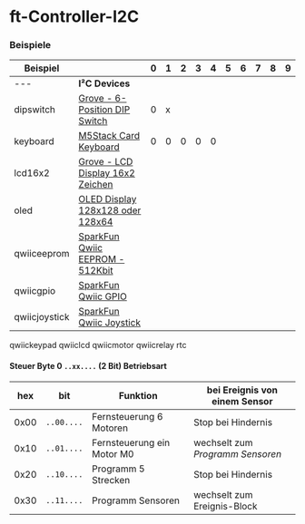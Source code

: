 # ft-Controller-I2C



### Beispiele

Beispiel||0|1|2|3|4|5|6|7|8|9
---|---|---|---|---|---|---|---|---|---|---|--
---|**I²C Devices**| ||||
dipswitch|[Grove - 6-Position DIP Switch](https://wiki.seeedstudio.com/Grove-6-Position_DIP_Switch)|0|x|||
keyboard|[M5Stack Card Keyboard](https://docs.m5stack.com/en/unit/cardkb_1.1)|0|0|0|0|0
lcd16x2|[Grove - LCD Display 16x2 Zeichen](https://wiki.seeedstudio.com/Grove-16x2_LCD_Series)
oled|[OLED Display 128x128 oder 128x64](https://wiki.seeedstudio.com/Grove-OLED-Display-1.12-SH1107_V3.0)
qwiiceeprom|[SparkFun Qwiic EEPROM - 512Kbit](https://www.sparkfun.com/products/18355)
qwiicgpio|[SparkFun Qwiic GPIO](https://www.sparkfun.com/products/17047)
qwiicjoystick|[SparkFun Qwiic Joystick](https://www.sparkfun.com/products/15168)
qwiickeypad
qwiiclcd
qwiicmotor
qwiicrelay
rtc


#### Steuer Byte 0 <code>..xx....</code> (2 Bit) Betriebsart

hex|bit|Funktion|bei Ereignis von einem Sensor
---|---|---|---
0x00|<code>..00....</code>|Fernsteuerung 6 Motoren|Stop bei Hindernis
0x10|<code>..01....</code>|Fernsteuerung ein Motor M0|wechselt zum *Programm Sensoren*
0x20|<code>..10....</code>|Programm 5 Strecken|Stop bei Hindernis
0x30|<code>..11....</code>|Programm Sensoren|wechselt zum Ereignis-Block


